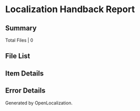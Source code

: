 # <a name='report-top'></a> Localization Handback Report

## Summary
 Total Files | 0

## File List

## Item Details

## Error Details

Generated by OpenLocalization.
